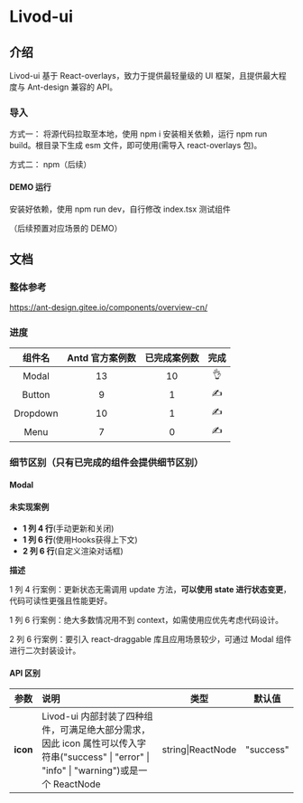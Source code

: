 # Livod-ui

## 介绍

Livod-ui 基于 React-overlays，致力于提供最轻量级的 UI 框架，且提供最大程度与 Ant-design 兼容的 API。

### 导入

方式一： 将源代码拉取至本地，使用 npm i 安装相关依赖，运行 npm run build。根目录下生成 esm 文件，即可使用(需导入 react-overlays 包)。

方式二： npm（后续）

#### DEMO 运行

安装好依赖，使用 npm run dev，自行修改 index.tsx 测试组件

（后续预置对应场景的 DEMO）

## 文档

### 整体参考

https://ant-design.gitee.io/components/overview-cn/

### 进度

|  组件名  | Antd 官方案例数 | 已完成案例数 | 完成 |
| :------: | :-------------: | :----------: | :--: |
|  Modal   |       13        |      10      |  👌  |
|  Button  |        9        |      1       |  ✍️  |
| Dropdown |       10        |      1       |  ✍️  |
|   Menu   |        7        |      0       |  ✍️  |

### 细节区别（只有已完成的组件会提供细节区别）

#### Modal

#### 未实现案例

- **1 列 4 行**(手动更新和关闭)
- **1 列 6 行**(使用Hooks获得上下文)
- **2 列 6 行**(自定义渲染对话框)

**描述**

1 列 4 行案例：更新状态无需调用 update 方法，**可以使用 state 进行状态变更**，代码可读性更强且性能更好。

1 列 6 行案例：绝大多数情况用不到 context，如需使用应优先考虑代码设计。

2 列 6 行案例：要引入 react-draggable 库且应用场景较少，可通过 Modal 组件进行二次封装设计。

#### API 区别

|   参数   | 说明                                                                                                                                         |       类型        |  默认值   |
| :------: | :------------------------------------------------------------------------------------------------------------------------------------------- | :---------------: | :-------: |
| **icon** | Livod-ui 内部封装了四种组件，可满足绝大部分需求，因此 icon 属性可以传入字符串("success" \| "error" \| "info" \| "warning")或是一个 ReactNode | string\|ReactNode | "success" |
